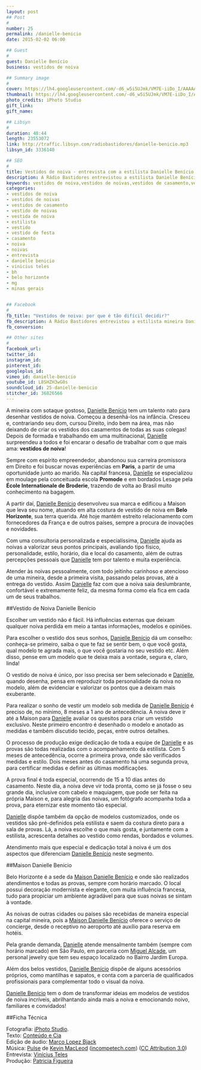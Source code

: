 ```yaml
---
layout: post
## Post
#
number: 25
permalink: /danielle-benicio 
date: 2015-02-02 06:00

## Guest
#
guest: Danielle Benício
business: vestidos de noiva

## Summary image
#
cover: https://lh4.googleusercontent.com/-d6_w5i5UJmk/VM7E-iiDo_I/AAAAAAAABW4/O4ovL5xfeEk/s800/danielle_benicio.jpg
thumbnail: https://lh4.googleusercontent.com/-d6_w5i5UJmk/VM7E-iiDo_I/AAAAAAAABW4/O4ovL5xfeEk/s800/danielle_benicio.jpg
photo_credits: iPhoto Studio
gift_link: 
gift_name: 

## Libsyn
#
duration: 48:44
length: 23553072
link: http://traffic.libsyn.com/radiobastidores/danielle-benicio.mp3
libsyn_id: 3336140

## SEO
#
title: Vestidos de noiva - entrevista com a estilista Danielle Benício
description: A Rádio Bastidores entrevistou a estilista Danielle Benício de Belo Horizonte.
keywords: vestidos de noiva,vestidos de noivas,vestidos de casamento,vestido de noivas,vestida de noiva,estilista,vestido,vestido de festa,casamento,noiva,noivas,entrevista,danielle benicio,vinicius teles,bh,belo horizonte,mg,minas gerais
categories:
- vestidos de noiva
- vestidos de noivas
- vestidos de casamento
- vestido de noivas
- vestida de noiva
- estilista
- vestido
- vestido de festa
- casamento
- noiva
- noivas
- entrevista
- danielle benicio
- vinicius teles
- bh
- belo horizonte
- mg
- minas gerais


## Facebook
#
fb_title: "Vestidos de noiva: por que é tão difícil decidir?"
fb_description: A Rádio Bastidores entrevistou a estilista mineira Danielle Benício, que deu muitas dicas para a noiva escolher o vestido que mais combina com ela.
fb_conversion: 

## Other sites
#
facebook_url: 
twitter_id: 
instagram_id: 
pinterest_id: 
googleplus_id: 
vimeo_id: danielle-benicio
youtube_id: L8SHZH3wG0s
soundcloud_id: 25-danielle-benicio
stitcher_id: 36826566
---
```

A mineira com sotaque gostoso, [Danielle Benício][db] tem um talento nato para desenhar vestidos de noiva. Começou a desenhá-los na infância. Cresceu e, contrariando seu dom, cursou Direito, indo bem na área, mas não deixando de criar os vestidos dos casamentos de todas as suas colegas! Depois de formada e trabalhando em uma multinacional, [Danielle][db] surpreendeu a todos e foi encarar o desafio de trabalhar com o que mais ama: **vestidos de noiva**!

Sempre com espírito empreendedor, abandonou sua carreira promissora em Direito e foi buscar novas experiências em **Paris**, a partir de uma oportunidade junto ao marido. Na capital francesa, [Danielle][db] se especializou em moulage pela conceituada escola **Promode** e em bordados Lesage pela **École Internationale de Broderie**, trazendo de volta ao Brasil muito conhecimento na bagagem.

A partir daí, [Danielle Benício][db] desenvolveu sua marca e edificou a Maison que leva seu nome, atuando em alta costura de vestido de noiva em **Belo Horizonte**, sua terra querida. Até hoje mantém estreito relacionamento com fornecedores da França e de outros países, sempre a procura de inovações e novidades.

Com uma consultoria personalizada e especialíssima, [Danielle][db] ajuda as noivas a valorizar seus pontos principais, avaliando tipo físico, personalidade, estilo, horário, dia e local do casamento, além de outras percepções pessoais que [Danielle][db] tem por talento e muita experiência.

Atender às noivas pessoalmente, com todo jeitinho carinhoso e atencioso de uma mineira, desde a primeira visita, passando pelas provas, até a entrega do vestido. Assim [Danielle][db] faz com que a noiva saia deslumbrante, confortável e extremamente feliz, da mesma forma como ela fica em cada um de seus trabalhos.

##Vestido de Noiva Danielle Benício

Escolher um vestido não é fácil. Há influências externas que deixam qualquer noiva perdida em meio a tantas informações, modelos e opiniões.

Para escolher o vestido dos seus sonhos, [Danielle Benício][db] dá um conselho: conheça-se primeiro, saiba o que te faz se sentir bem, o que você gosta, qual modelo te agrada mais, o que você gostaria no seu vestido etc. Além disso, pense em um modelo que te deixa mais a vontade, segura e, claro, linda!

O vestido de noiva é único, por isso precisa ser bem selecionado e [Danielle][db], quando desenha, pensa em reproduzir toda personalidade da noiva no modelo, além de evidenciar e valorizar os pontos que a deixam mais exuberante.

Para realizar o sonho de vestir um modelo sob medida de [Danielle Benício][db] é preciso de, no mínimo, 8 meses a 1 ano de antecedência. A noiva deve ir até a Maison para [Danielle][db] avaliar os quesitos para criar um vestido exclusivo. Neste primeiro encontro é desenhado o modelo e anotado as medidas e também discutido tecido, peças, entre outros detalhes. 

O processo de produção exige dedicação de toda a equipe de [Danielle][db] e as provas são todas realizadas com o acompanhamento da estilista. Com 5 meses de antecedência, ocorre a primeira prova, onde são verificados medidas e estilo. Dois meses antes do casamento há uma segunda prova, para certificar medidas e definir as últimas modificações. 

A prova final é toda especial, ocorrendo de 15 a 10 dias antes do casamento. Neste dia, a noiva deve vir toda pronta, como se já fosse o seu grande dia, inclusive com cabelo e maquiagem, que pode ser feita na própria Maison e, para alegria das noivas, um fotógrafo acompanha toda a prova, para eternizar este momento tão especial.

[Danielle][db] dispõe também da opção de modelos customizados, onde os vestidos são pré-definidos pela estilista e saem da costura direto para a sala de provas. Lá, a noiva escolhe o que mais gosta, e juntamente com a estilista, acrescenta detalhes ao vestido como rendas, bordados e volumes. 

Atendimento mais que especial e dedicação total à noiva é um dos aspectos que diferenciam [Danielle Benício][db] neste segmento. 

##Maison Danielle Benicio 

Belo Horizonte é a sede da [Maison Danielle Benício][db] e onde são realizados atendimentos e todas as provas, sempre com horário marcado. O local possui decoração modernista e elegante, com muita influência francesa, tudo para propiciar um ambiente agradável para que suas noivas se sintam à vontade.

As noivas de outras cidades ou países são recebidas de maneira especial na capital mineira, pois a [Maison Danielle Benício][db] oferece o serviço de concierge, desde o receptivo no aeroporto até auxílio para reserva em hotéis. 

Pela grande demanda, [Danielle][db] atende mensalmente também (sempre com horário marcado) em São Paulo, em parceria com [Miguel Alcade][mig], um personal jewelry que tem seu espaço localizado no Bairro Jardim Europa.

Além dos belos vestidos, [Danielle Benício][db] dispõe de alguns acessórios próprios, como mantilhas e sapatos, e conta com a parceria de qualificados profissionais para complementar todo o visual da noiva.

[Danielle Benício][db] tem o dom de transformar ideias em modelos de vestidos de noiva incríveis, abrilhantando ainda mais a noiva e emocionando noivo, familiares e convidados!

##Ficha Técnica

Fotografia: [iPhoto Studio][ips].  
Texto: [Conteúdo e Cia][cia]  
Edição de áudio: [Marco Lopez Bjack][m]  
Música: [Pulse][pm] de [Kevin MacLeod][pm] ([incompetech.com][pm]) ([CC Attribution 3.0][CCA])  
Entrevista: [Vinícius Teles][v]  
Produção: [Patricia Figueira][pf]

[m]: https://www.facebook.com/MarcoLopezOficial
[v]: http://www.viniciusteles.com.br
[cia]: http://conteudoecia.com.br
[pf]: http://www.patriciafigueira.com.br
[CCA]: http://creativecommons.org/licenses/by/3.0/
[pm]: http://incompetech.com/music/royalty-free/index.html?isrc=USUAN1100102

[ips]: http://www.iphotoestudio.com.br/

[db]: http://daniellebenicio.com.br/
[mig]: http://www.miguelalcade.com.br/